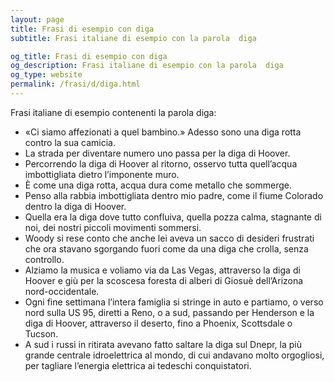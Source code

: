 ```yaml
---
layout: page
title: Frasi di esempio con diga 
subtitle: Frasi italiane di esempio con la parola  diga

og_title: Frasi di esempio con diga 
og_description: Frasi italiane di esempio con la parola  diga
og_type: website
permalink: /frasi/d/diga.html
---
```


Frasi italiane di esempio contenenti la parola diga:


- «Ci siamo affezionati a quel bambino.» Adesso sono una diga rotta contro la sua camicia.
- La strada per diventare numero uno passa per la diga di Hoover.
- Percorrendo la diga di Hoover al ritorno, osservo tutta quell’acqua imbottigliata dietro l’imponente muro.
- È come una diga rotta, acqua dura come metallo che sommerge.
- Penso alla rabbia imbottigliata dentro mio padre, come il fiume Colorado dentro la diga di Hoover.
- Quella era la diga dove tutto confluiva, quella pozza calma, stagnante di noi, dei nostri piccoli movimenti sommersi.
- Woody si rese conto che anche lei aveva un sacco di desideri frustrati che ora stavano sgorgando fuori come da una diga che crolla, senza controllo.
- Alziamo la musica e voliamo via da Las Vegas, attraverso la diga di Hoover e giù per la scoscesa foresta di alberi di Giosuè dell’Arizona nord-occidentale.
- Ogni fine settimana l’intera famiglia si stringe in auto e partiamo, o verso nord sulla US 95, diretti a Reno, o a sud, passando per Henderson e la diga di Hoover, attraverso il deserto, fino a Phoenix, Scottsdale o Tucson.
- A sud i russi in ritirata avevano fatto saltare la diga sul Dnepr, la più grande centrale idroelettrica al mondo, di cui andavano molto orgogliosi, per tagliare l’energia elettrica ai tedeschi conquistatori.
